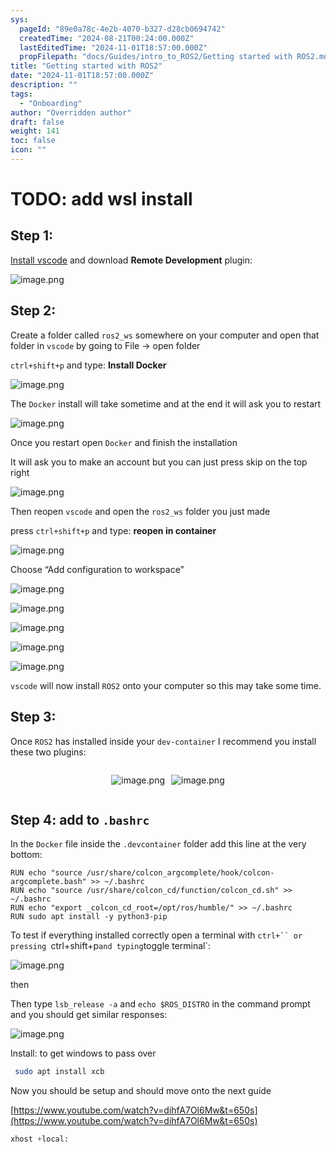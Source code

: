 ```yaml
---
sys:
  pageId: "89e0a78c-4e2b-4070-b327-d28cb0694742"
  createdTime: "2024-08-21T00:24:00.000Z"
  lastEditedTime: "2024-11-01T18:57:00.000Z"
  propFilepath: "docs/Guides/intro_to_ROS2/Getting started with ROS2.md"
title: "Getting started with ROS2"
date: "2024-11-01T18:57:00.000Z"
description: ""
tags:
  - "Onboarding"
author: "Overridden author"
draft: false
weight: 141
toc: false
icon: ""
---
```


# TODO: add wsl install

## Step 1:

[Install vscode](https://code.visualstudio.com/download) and download **Remote Development** plugin:

![image.png](https://prod-files-secure.s3.us-west-2.amazonaws.com/d518164a-d88e-44d1-a4ee-3adb3bd8bce0/efb52993-1881-4a40-b95e-6f020334f022/image.png?X-Amz-Algorithm=AWS4-HMAC-SHA256&X-Amz-Content-Sha256=UNSIGNED-PAYLOAD&X-Amz-Credential=ASIAZI2LB466SI5X7FXN%2F20250301%2Fus-west-2%2Fs3%2Faws4_request&X-Amz-Date=20250301T230158Z&X-Amz-Expires=3600&X-Amz-Security-Token=IQoJb3JpZ2luX2VjEHQaCXVzLXdlc3QtMiJHMEUCICZHx8gOaG7%2FdFtU4io5A5pp98H5b8pHhgwf0oVt%2B1q6AiEArQjph2z6l5nnJnXkGeUbdpQDwqyIMZ%2B0E7AsGXj5QZQqiAQIrf%2F%2F%2F%2F%2F%2F%2F%2F%2F%2FARAAGgw2Mzc0MjMxODM4MDUiDHUzqVb3XB%2BloVTRHyrcA17DnaeppC9s%2B5avNFgH1hnRo73I0QKBmG7NVd%2BXgE82treeDve0cUzT0w3StoN1Ma2VcmCF1D1CI511BFGj0UCN%2BUBk2oku%2F8w7FaATzCsG%2BVNQqq%2FmfiknjpGokm3T5COFjg72EHLvjsvmj6o6s1wgNFdVrGCqvHcnEX6sjQElg0IYp2slYscXVWInUVTH%2B4kZNrDaZQoukCbA8VfNgqMRoyBD8MlP%2FPf2f281c4K%2BS3iTIqXXxJOCOnAyhLr58deccA56awW1n3m02Oqx00coA5mn17Acj5tplYEHG9MGxyrsGbskpxHrADgeU4EiBDnFahgEL9iH%2F4Wom%2BxRS9yLePPZo0p9WUpEtN15THvDT1parKaPzcp7hxn5DaUFLG%2BYOXb9ctT4pwGx%2FwOjSNdFnAUpaoSo1eD%2B9t0OP%2BwkKfZdoZ4rpft7SCKctwUYt8QW%2F%2BjrCWboKilI89X96opPBLXtaiWWuChmzVHkWLZeaaxuJkWb8B9oPPG02vp%2BabcY5T0WMXLWlTJZn8kY0pydF1XyQxnQFiN3USkU63Shop%2B4HsZ6KsGwwjVSdterqbATjxbujcozxOEXAM5oon%2Bn0kaAgLf4M4m4plXHXRLUf5XoGA5uBqkl2lTOMM%2FHjb4GOqUBWnSxbaJ8F1xfNznAz2DnuFIzAe0jALCrRCuedy%2FkQB2Iuvt9BfNAMvOZlfGNT2odq%2B3AA2iDvijHH1QWb7XUGLcO9XNZoxowwTra%2BCPQwcgr%2B7w6cT%2BsvAeGRpJ1rCZWW7O1r9T9SAuh0n7%2FLlGDrTvbBsgaqV7vkirqdV7iXuCV5IuOV2loWkueap%2FuviEaw5xGGheNuy4tr1PuBjWiu7Xa43Bw&X-Amz-Signature=1cbbb5b7a2bc80d5637421cd2b5d453fbcc37cef454d568a56eebbc0ba5bf263&X-Amz-SignedHeaders=host&x-id=GetObject)

## Step 2:

Create a folder called `ros2_ws` somewhere on your computer and open that folder in `vscode` by going to File → open folder 

`ctrl+shift+p` and type: **Install Docker**

![image.png](https://prod-files-secure.s3.us-west-2.amazonaws.com/d518164a-d88e-44d1-a4ee-3adb3bd8bce0/2269dc0e-1cd5-47ff-bceb-c04ad9b2eab0/image.png?X-Amz-Algorithm=AWS4-HMAC-SHA256&X-Amz-Content-Sha256=UNSIGNED-PAYLOAD&X-Amz-Credential=ASIAZI2LB466SI5X7FXN%2F20250301%2Fus-west-2%2Fs3%2Faws4_request&X-Amz-Date=20250301T230158Z&X-Amz-Expires=3600&X-Amz-Security-Token=IQoJb3JpZ2luX2VjEHQaCXVzLXdlc3QtMiJHMEUCICZHx8gOaG7%2FdFtU4io5A5pp98H5b8pHhgwf0oVt%2B1q6AiEArQjph2z6l5nnJnXkGeUbdpQDwqyIMZ%2B0E7AsGXj5QZQqiAQIrf%2F%2F%2F%2F%2F%2F%2F%2F%2F%2FARAAGgw2Mzc0MjMxODM4MDUiDHUzqVb3XB%2BloVTRHyrcA17DnaeppC9s%2B5avNFgH1hnRo73I0QKBmG7NVd%2BXgE82treeDve0cUzT0w3StoN1Ma2VcmCF1D1CI511BFGj0UCN%2BUBk2oku%2F8w7FaATzCsG%2BVNQqq%2FmfiknjpGokm3T5COFjg72EHLvjsvmj6o6s1wgNFdVrGCqvHcnEX6sjQElg0IYp2slYscXVWInUVTH%2B4kZNrDaZQoukCbA8VfNgqMRoyBD8MlP%2FPf2f281c4K%2BS3iTIqXXxJOCOnAyhLr58deccA56awW1n3m02Oqx00coA5mn17Acj5tplYEHG9MGxyrsGbskpxHrADgeU4EiBDnFahgEL9iH%2F4Wom%2BxRS9yLePPZo0p9WUpEtN15THvDT1parKaPzcp7hxn5DaUFLG%2BYOXb9ctT4pwGx%2FwOjSNdFnAUpaoSo1eD%2B9t0OP%2BwkKfZdoZ4rpft7SCKctwUYt8QW%2F%2BjrCWboKilI89X96opPBLXtaiWWuChmzVHkWLZeaaxuJkWb8B9oPPG02vp%2BabcY5T0WMXLWlTJZn8kY0pydF1XyQxnQFiN3USkU63Shop%2B4HsZ6KsGwwjVSdterqbATjxbujcozxOEXAM5oon%2Bn0kaAgLf4M4m4plXHXRLUf5XoGA5uBqkl2lTOMM%2FHjb4GOqUBWnSxbaJ8F1xfNznAz2DnuFIzAe0jALCrRCuedy%2FkQB2Iuvt9BfNAMvOZlfGNT2odq%2B3AA2iDvijHH1QWb7XUGLcO9XNZoxowwTra%2BCPQwcgr%2B7w6cT%2BsvAeGRpJ1rCZWW7O1r9T9SAuh0n7%2FLlGDrTvbBsgaqV7vkirqdV7iXuCV5IuOV2loWkueap%2FuviEaw5xGGheNuy4tr1PuBjWiu7Xa43Bw&X-Amz-Signature=c1f104c9c1645dcd9ce159129c92d94ea8d2a0082529ca668823111ac7d844a9&X-Amz-SignedHeaders=host&x-id=GetObject)

The `Docker` install will take sometime and at the end it will ask you to restart

![image.png](https://prod-files-secure.s3.us-west-2.amazonaws.com/d518164a-d88e-44d1-a4ee-3adb3bd8bce0/ed233f78-be33-4b1f-b89c-9c346c0e961e/image.png?X-Amz-Algorithm=AWS4-HMAC-SHA256&X-Amz-Content-Sha256=UNSIGNED-PAYLOAD&X-Amz-Credential=ASIAZI2LB466SI5X7FXN%2F20250301%2Fus-west-2%2Fs3%2Faws4_request&X-Amz-Date=20250301T230158Z&X-Amz-Expires=3600&X-Amz-Security-Token=IQoJb3JpZ2luX2VjEHQaCXVzLXdlc3QtMiJHMEUCICZHx8gOaG7%2FdFtU4io5A5pp98H5b8pHhgwf0oVt%2B1q6AiEArQjph2z6l5nnJnXkGeUbdpQDwqyIMZ%2B0E7AsGXj5QZQqiAQIrf%2F%2F%2F%2F%2F%2F%2F%2F%2F%2FARAAGgw2Mzc0MjMxODM4MDUiDHUzqVb3XB%2BloVTRHyrcA17DnaeppC9s%2B5avNFgH1hnRo73I0QKBmG7NVd%2BXgE82treeDve0cUzT0w3StoN1Ma2VcmCF1D1CI511BFGj0UCN%2BUBk2oku%2F8w7FaATzCsG%2BVNQqq%2FmfiknjpGokm3T5COFjg72EHLvjsvmj6o6s1wgNFdVrGCqvHcnEX6sjQElg0IYp2slYscXVWInUVTH%2B4kZNrDaZQoukCbA8VfNgqMRoyBD8MlP%2FPf2f281c4K%2BS3iTIqXXxJOCOnAyhLr58deccA56awW1n3m02Oqx00coA5mn17Acj5tplYEHG9MGxyrsGbskpxHrADgeU4EiBDnFahgEL9iH%2F4Wom%2BxRS9yLePPZo0p9WUpEtN15THvDT1parKaPzcp7hxn5DaUFLG%2BYOXb9ctT4pwGx%2FwOjSNdFnAUpaoSo1eD%2B9t0OP%2BwkKfZdoZ4rpft7SCKctwUYt8QW%2F%2BjrCWboKilI89X96opPBLXtaiWWuChmzVHkWLZeaaxuJkWb8B9oPPG02vp%2BabcY5T0WMXLWlTJZn8kY0pydF1XyQxnQFiN3USkU63Shop%2B4HsZ6KsGwwjVSdterqbATjxbujcozxOEXAM5oon%2Bn0kaAgLf4M4m4plXHXRLUf5XoGA5uBqkl2lTOMM%2FHjb4GOqUBWnSxbaJ8F1xfNznAz2DnuFIzAe0jALCrRCuedy%2FkQB2Iuvt9BfNAMvOZlfGNT2odq%2B3AA2iDvijHH1QWb7XUGLcO9XNZoxowwTra%2BCPQwcgr%2B7w6cT%2BsvAeGRpJ1rCZWW7O1r9T9SAuh0n7%2FLlGDrTvbBsgaqV7vkirqdV7iXuCV5IuOV2loWkueap%2FuviEaw5xGGheNuy4tr1PuBjWiu7Xa43Bw&X-Amz-Signature=acbbddb6e398bc1c6e6e3c5bf73c512174d036507df545898aebb512ed569560&X-Amz-SignedHeaders=host&x-id=GetObject)

Once you restart open `Docker` and finish the installation

It will ask you to make an account but you can just press skip on the top right

![image.png](https://prod-files-secure.s3.us-west-2.amazonaws.com/d518164a-d88e-44d1-a4ee-3adb3bd8bce0/21010ad9-1659-4fd9-9f59-9932a09b2a3d/image.png?X-Amz-Algorithm=AWS4-HMAC-SHA256&X-Amz-Content-Sha256=UNSIGNED-PAYLOAD&X-Amz-Credential=ASIAZI2LB466SI5X7FXN%2F20250301%2Fus-west-2%2Fs3%2Faws4_request&X-Amz-Date=20250301T230158Z&X-Amz-Expires=3600&X-Amz-Security-Token=IQoJb3JpZ2luX2VjEHQaCXVzLXdlc3QtMiJHMEUCICZHx8gOaG7%2FdFtU4io5A5pp98H5b8pHhgwf0oVt%2B1q6AiEArQjph2z6l5nnJnXkGeUbdpQDwqyIMZ%2B0E7AsGXj5QZQqiAQIrf%2F%2F%2F%2F%2F%2F%2F%2F%2F%2FARAAGgw2Mzc0MjMxODM4MDUiDHUzqVb3XB%2BloVTRHyrcA17DnaeppC9s%2B5avNFgH1hnRo73I0QKBmG7NVd%2BXgE82treeDve0cUzT0w3StoN1Ma2VcmCF1D1CI511BFGj0UCN%2BUBk2oku%2F8w7FaATzCsG%2BVNQqq%2FmfiknjpGokm3T5COFjg72EHLvjsvmj6o6s1wgNFdVrGCqvHcnEX6sjQElg0IYp2slYscXVWInUVTH%2B4kZNrDaZQoukCbA8VfNgqMRoyBD8MlP%2FPf2f281c4K%2BS3iTIqXXxJOCOnAyhLr58deccA56awW1n3m02Oqx00coA5mn17Acj5tplYEHG9MGxyrsGbskpxHrADgeU4EiBDnFahgEL9iH%2F4Wom%2BxRS9yLePPZo0p9WUpEtN15THvDT1parKaPzcp7hxn5DaUFLG%2BYOXb9ctT4pwGx%2FwOjSNdFnAUpaoSo1eD%2B9t0OP%2BwkKfZdoZ4rpft7SCKctwUYt8QW%2F%2BjrCWboKilI89X96opPBLXtaiWWuChmzVHkWLZeaaxuJkWb8B9oPPG02vp%2BabcY5T0WMXLWlTJZn8kY0pydF1XyQxnQFiN3USkU63Shop%2B4HsZ6KsGwwjVSdterqbATjxbujcozxOEXAM5oon%2Bn0kaAgLf4M4m4plXHXRLUf5XoGA5uBqkl2lTOMM%2FHjb4GOqUBWnSxbaJ8F1xfNznAz2DnuFIzAe0jALCrRCuedy%2FkQB2Iuvt9BfNAMvOZlfGNT2odq%2B3AA2iDvijHH1QWb7XUGLcO9XNZoxowwTra%2BCPQwcgr%2B7w6cT%2BsvAeGRpJ1rCZWW7O1r9T9SAuh0n7%2FLlGDrTvbBsgaqV7vkirqdV7iXuCV5IuOV2loWkueap%2FuviEaw5xGGheNuy4tr1PuBjWiu7Xa43Bw&X-Amz-Signature=5ce6e939c95fb898aedb0f463e4e40cd62f689d62e36f0c65548bf0298e124dd&X-Amz-SignedHeaders=host&x-id=GetObject)

Then reopen `vscode` and open the `ros2_ws` folder you just made

press `ctrl+shift+p` and type: **reopen in container**

![image.png](https://prod-files-secure.s3.us-west-2.amazonaws.com/d518164a-d88e-44d1-a4ee-3adb3bd8bce0/4e93b8c2-41ad-488c-8095-c74205196118/image.png?X-Amz-Algorithm=AWS4-HMAC-SHA256&X-Amz-Content-Sha256=UNSIGNED-PAYLOAD&X-Amz-Credential=ASIAZI2LB466SI5X7FXN%2F20250301%2Fus-west-2%2Fs3%2Faws4_request&X-Amz-Date=20250301T230158Z&X-Amz-Expires=3600&X-Amz-Security-Token=IQoJb3JpZ2luX2VjEHQaCXVzLXdlc3QtMiJHMEUCICZHx8gOaG7%2FdFtU4io5A5pp98H5b8pHhgwf0oVt%2B1q6AiEArQjph2z6l5nnJnXkGeUbdpQDwqyIMZ%2B0E7AsGXj5QZQqiAQIrf%2F%2F%2F%2F%2F%2F%2F%2F%2F%2FARAAGgw2Mzc0MjMxODM4MDUiDHUzqVb3XB%2BloVTRHyrcA17DnaeppC9s%2B5avNFgH1hnRo73I0QKBmG7NVd%2BXgE82treeDve0cUzT0w3StoN1Ma2VcmCF1D1CI511BFGj0UCN%2BUBk2oku%2F8w7FaATzCsG%2BVNQqq%2FmfiknjpGokm3T5COFjg72EHLvjsvmj6o6s1wgNFdVrGCqvHcnEX6sjQElg0IYp2slYscXVWInUVTH%2B4kZNrDaZQoukCbA8VfNgqMRoyBD8MlP%2FPf2f281c4K%2BS3iTIqXXxJOCOnAyhLr58deccA56awW1n3m02Oqx00coA5mn17Acj5tplYEHG9MGxyrsGbskpxHrADgeU4EiBDnFahgEL9iH%2F4Wom%2BxRS9yLePPZo0p9WUpEtN15THvDT1parKaPzcp7hxn5DaUFLG%2BYOXb9ctT4pwGx%2FwOjSNdFnAUpaoSo1eD%2B9t0OP%2BwkKfZdoZ4rpft7SCKctwUYt8QW%2F%2BjrCWboKilI89X96opPBLXtaiWWuChmzVHkWLZeaaxuJkWb8B9oPPG02vp%2BabcY5T0WMXLWlTJZn8kY0pydF1XyQxnQFiN3USkU63Shop%2B4HsZ6KsGwwjVSdterqbATjxbujcozxOEXAM5oon%2Bn0kaAgLf4M4m4plXHXRLUf5XoGA5uBqkl2lTOMM%2FHjb4GOqUBWnSxbaJ8F1xfNznAz2DnuFIzAe0jALCrRCuedy%2FkQB2Iuvt9BfNAMvOZlfGNT2odq%2B3AA2iDvijHH1QWb7XUGLcO9XNZoxowwTra%2BCPQwcgr%2B7w6cT%2BsvAeGRpJ1rCZWW7O1r9T9SAuh0n7%2FLlGDrTvbBsgaqV7vkirqdV7iXuCV5IuOV2loWkueap%2FuviEaw5xGGheNuy4tr1PuBjWiu7Xa43Bw&X-Amz-Signature=69026e38929fb45a2d088c25d86698bf070bb79dc7f00a242f072e86a56102de&X-Amz-SignedHeaders=host&x-id=GetObject)

Choose “Add configuration to workspace”

![image.png](https://prod-files-secure.s3.us-west-2.amazonaws.com/d518164a-d88e-44d1-a4ee-3adb3bd8bce0/9560b282-5060-4989-ba37-97e7b2c22476/image.png?X-Amz-Algorithm=AWS4-HMAC-SHA256&X-Amz-Content-Sha256=UNSIGNED-PAYLOAD&X-Amz-Credential=ASIAZI2LB466SI5X7FXN%2F20250301%2Fus-west-2%2Fs3%2Faws4_request&X-Amz-Date=20250301T230158Z&X-Amz-Expires=3600&X-Amz-Security-Token=IQoJb3JpZ2luX2VjEHQaCXVzLXdlc3QtMiJHMEUCICZHx8gOaG7%2FdFtU4io5A5pp98H5b8pHhgwf0oVt%2B1q6AiEArQjph2z6l5nnJnXkGeUbdpQDwqyIMZ%2B0E7AsGXj5QZQqiAQIrf%2F%2F%2F%2F%2F%2F%2F%2F%2F%2FARAAGgw2Mzc0MjMxODM4MDUiDHUzqVb3XB%2BloVTRHyrcA17DnaeppC9s%2B5avNFgH1hnRo73I0QKBmG7NVd%2BXgE82treeDve0cUzT0w3StoN1Ma2VcmCF1D1CI511BFGj0UCN%2BUBk2oku%2F8w7FaATzCsG%2BVNQqq%2FmfiknjpGokm3T5COFjg72EHLvjsvmj6o6s1wgNFdVrGCqvHcnEX6sjQElg0IYp2slYscXVWInUVTH%2B4kZNrDaZQoukCbA8VfNgqMRoyBD8MlP%2FPf2f281c4K%2BS3iTIqXXxJOCOnAyhLr58deccA56awW1n3m02Oqx00coA5mn17Acj5tplYEHG9MGxyrsGbskpxHrADgeU4EiBDnFahgEL9iH%2F4Wom%2BxRS9yLePPZo0p9WUpEtN15THvDT1parKaPzcp7hxn5DaUFLG%2BYOXb9ctT4pwGx%2FwOjSNdFnAUpaoSo1eD%2B9t0OP%2BwkKfZdoZ4rpft7SCKctwUYt8QW%2F%2BjrCWboKilI89X96opPBLXtaiWWuChmzVHkWLZeaaxuJkWb8B9oPPG02vp%2BabcY5T0WMXLWlTJZn8kY0pydF1XyQxnQFiN3USkU63Shop%2B4HsZ6KsGwwjVSdterqbATjxbujcozxOEXAM5oon%2Bn0kaAgLf4M4m4plXHXRLUf5XoGA5uBqkl2lTOMM%2FHjb4GOqUBWnSxbaJ8F1xfNznAz2DnuFIzAe0jALCrRCuedy%2FkQB2Iuvt9BfNAMvOZlfGNT2odq%2B3AA2iDvijHH1QWb7XUGLcO9XNZoxowwTra%2BCPQwcgr%2B7w6cT%2BsvAeGRpJ1rCZWW7O1r9T9SAuh0n7%2FLlGDrTvbBsgaqV7vkirqdV7iXuCV5IuOV2loWkueap%2FuviEaw5xGGheNuy4tr1PuBjWiu7Xa43Bw&X-Amz-Signature=af8fdd27b8421abb62d8d660f4d338e099073c1b781e16f71da5d00e34035738&X-Amz-SignedHeaders=host&x-id=GetObject)

![image.png](https://prod-files-secure.s3.us-west-2.amazonaws.com/d518164a-d88e-44d1-a4ee-3adb3bd8bce0/2ee63f81-886b-48e8-a553-dc6e5eac99e4/image.png?X-Amz-Algorithm=AWS4-HMAC-SHA256&X-Amz-Content-Sha256=UNSIGNED-PAYLOAD&X-Amz-Credential=ASIAZI2LB466SI5X7FXN%2F20250301%2Fus-west-2%2Fs3%2Faws4_request&X-Amz-Date=20250301T230158Z&X-Amz-Expires=3600&X-Amz-Security-Token=IQoJb3JpZ2luX2VjEHQaCXVzLXdlc3QtMiJHMEUCICZHx8gOaG7%2FdFtU4io5A5pp98H5b8pHhgwf0oVt%2B1q6AiEArQjph2z6l5nnJnXkGeUbdpQDwqyIMZ%2B0E7AsGXj5QZQqiAQIrf%2F%2F%2F%2F%2F%2F%2F%2F%2F%2FARAAGgw2Mzc0MjMxODM4MDUiDHUzqVb3XB%2BloVTRHyrcA17DnaeppC9s%2B5avNFgH1hnRo73I0QKBmG7NVd%2BXgE82treeDve0cUzT0w3StoN1Ma2VcmCF1D1CI511BFGj0UCN%2BUBk2oku%2F8w7FaATzCsG%2BVNQqq%2FmfiknjpGokm3T5COFjg72EHLvjsvmj6o6s1wgNFdVrGCqvHcnEX6sjQElg0IYp2slYscXVWInUVTH%2B4kZNrDaZQoukCbA8VfNgqMRoyBD8MlP%2FPf2f281c4K%2BS3iTIqXXxJOCOnAyhLr58deccA56awW1n3m02Oqx00coA5mn17Acj5tplYEHG9MGxyrsGbskpxHrADgeU4EiBDnFahgEL9iH%2F4Wom%2BxRS9yLePPZo0p9WUpEtN15THvDT1parKaPzcp7hxn5DaUFLG%2BYOXb9ctT4pwGx%2FwOjSNdFnAUpaoSo1eD%2B9t0OP%2BwkKfZdoZ4rpft7SCKctwUYt8QW%2F%2BjrCWboKilI89X96opPBLXtaiWWuChmzVHkWLZeaaxuJkWb8B9oPPG02vp%2BabcY5T0WMXLWlTJZn8kY0pydF1XyQxnQFiN3USkU63Shop%2B4HsZ6KsGwwjVSdterqbATjxbujcozxOEXAM5oon%2Bn0kaAgLf4M4m4plXHXRLUf5XoGA5uBqkl2lTOMM%2FHjb4GOqUBWnSxbaJ8F1xfNznAz2DnuFIzAe0jALCrRCuedy%2FkQB2Iuvt9BfNAMvOZlfGNT2odq%2B3AA2iDvijHH1QWb7XUGLcO9XNZoxowwTra%2BCPQwcgr%2B7w6cT%2BsvAeGRpJ1rCZWW7O1r9T9SAuh0n7%2FLlGDrTvbBsgaqV7vkirqdV7iXuCV5IuOV2loWkueap%2FuviEaw5xGGheNuy4tr1PuBjWiu7Xa43Bw&X-Amz-Signature=b2a9b8ea22462b51de2b6697831b865997190e00b6e66969c6a635c67b817a92&X-Amz-SignedHeaders=host&x-id=GetObject)

![image.png](https://prod-files-secure.s3.us-west-2.amazonaws.com/d518164a-d88e-44d1-a4ee-3adb3bd8bce0/ae1580b2-b048-407e-aed9-b584224a7a04/image.png?X-Amz-Algorithm=AWS4-HMAC-SHA256&X-Amz-Content-Sha256=UNSIGNED-PAYLOAD&X-Amz-Credential=ASIAZI2LB466SI5X7FXN%2F20250301%2Fus-west-2%2Fs3%2Faws4_request&X-Amz-Date=20250301T230158Z&X-Amz-Expires=3600&X-Amz-Security-Token=IQoJb3JpZ2luX2VjEHQaCXVzLXdlc3QtMiJHMEUCICZHx8gOaG7%2FdFtU4io5A5pp98H5b8pHhgwf0oVt%2B1q6AiEArQjph2z6l5nnJnXkGeUbdpQDwqyIMZ%2B0E7AsGXj5QZQqiAQIrf%2F%2F%2F%2F%2F%2F%2F%2F%2F%2FARAAGgw2Mzc0MjMxODM4MDUiDHUzqVb3XB%2BloVTRHyrcA17DnaeppC9s%2B5avNFgH1hnRo73I0QKBmG7NVd%2BXgE82treeDve0cUzT0w3StoN1Ma2VcmCF1D1CI511BFGj0UCN%2BUBk2oku%2F8w7FaATzCsG%2BVNQqq%2FmfiknjpGokm3T5COFjg72EHLvjsvmj6o6s1wgNFdVrGCqvHcnEX6sjQElg0IYp2slYscXVWInUVTH%2B4kZNrDaZQoukCbA8VfNgqMRoyBD8MlP%2FPf2f281c4K%2BS3iTIqXXxJOCOnAyhLr58deccA56awW1n3m02Oqx00coA5mn17Acj5tplYEHG9MGxyrsGbskpxHrADgeU4EiBDnFahgEL9iH%2F4Wom%2BxRS9yLePPZo0p9WUpEtN15THvDT1parKaPzcp7hxn5DaUFLG%2BYOXb9ctT4pwGx%2FwOjSNdFnAUpaoSo1eD%2B9t0OP%2BwkKfZdoZ4rpft7SCKctwUYt8QW%2F%2BjrCWboKilI89X96opPBLXtaiWWuChmzVHkWLZeaaxuJkWb8B9oPPG02vp%2BabcY5T0WMXLWlTJZn8kY0pydF1XyQxnQFiN3USkU63Shop%2B4HsZ6KsGwwjVSdterqbATjxbujcozxOEXAM5oon%2Bn0kaAgLf4M4m4plXHXRLUf5XoGA5uBqkl2lTOMM%2FHjb4GOqUBWnSxbaJ8F1xfNznAz2DnuFIzAe0jALCrRCuedy%2FkQB2Iuvt9BfNAMvOZlfGNT2odq%2B3AA2iDvijHH1QWb7XUGLcO9XNZoxowwTra%2BCPQwcgr%2B7w6cT%2BsvAeGRpJ1rCZWW7O1r9T9SAuh0n7%2FLlGDrTvbBsgaqV7vkirqdV7iXuCV5IuOV2loWkueap%2FuviEaw5xGGheNuy4tr1PuBjWiu7Xa43Bw&X-Amz-Signature=b23212f4e1d96578f76f5402db2eb5a393948632f2efa84ae5f1c02beeaa398b&X-Amz-SignedHeaders=host&x-id=GetObject)

![image.png](https://prod-files-secure.s3.us-west-2.amazonaws.com/d518164a-d88e-44d1-a4ee-3adb3bd8bce0/53255b28-f75e-430f-b9e3-c0ac8577e42b/image.png?X-Amz-Algorithm=AWS4-HMAC-SHA256&X-Amz-Content-Sha256=UNSIGNED-PAYLOAD&X-Amz-Credential=ASIAZI2LB466SI5X7FXN%2F20250301%2Fus-west-2%2Fs3%2Faws4_request&X-Amz-Date=20250301T230158Z&X-Amz-Expires=3600&X-Amz-Security-Token=IQoJb3JpZ2luX2VjEHQaCXVzLXdlc3QtMiJHMEUCICZHx8gOaG7%2FdFtU4io5A5pp98H5b8pHhgwf0oVt%2B1q6AiEArQjph2z6l5nnJnXkGeUbdpQDwqyIMZ%2B0E7AsGXj5QZQqiAQIrf%2F%2F%2F%2F%2F%2F%2F%2F%2F%2FARAAGgw2Mzc0MjMxODM4MDUiDHUzqVb3XB%2BloVTRHyrcA17DnaeppC9s%2B5avNFgH1hnRo73I0QKBmG7NVd%2BXgE82treeDve0cUzT0w3StoN1Ma2VcmCF1D1CI511BFGj0UCN%2BUBk2oku%2F8w7FaATzCsG%2BVNQqq%2FmfiknjpGokm3T5COFjg72EHLvjsvmj6o6s1wgNFdVrGCqvHcnEX6sjQElg0IYp2slYscXVWInUVTH%2B4kZNrDaZQoukCbA8VfNgqMRoyBD8MlP%2FPf2f281c4K%2BS3iTIqXXxJOCOnAyhLr58deccA56awW1n3m02Oqx00coA5mn17Acj5tplYEHG9MGxyrsGbskpxHrADgeU4EiBDnFahgEL9iH%2F4Wom%2BxRS9yLePPZo0p9WUpEtN15THvDT1parKaPzcp7hxn5DaUFLG%2BYOXb9ctT4pwGx%2FwOjSNdFnAUpaoSo1eD%2B9t0OP%2BwkKfZdoZ4rpft7SCKctwUYt8QW%2F%2BjrCWboKilI89X96opPBLXtaiWWuChmzVHkWLZeaaxuJkWb8B9oPPG02vp%2BabcY5T0WMXLWlTJZn8kY0pydF1XyQxnQFiN3USkU63Shop%2B4HsZ6KsGwwjVSdterqbATjxbujcozxOEXAM5oon%2Bn0kaAgLf4M4m4plXHXRLUf5XoGA5uBqkl2lTOMM%2FHjb4GOqUBWnSxbaJ8F1xfNznAz2DnuFIzAe0jALCrRCuedy%2FkQB2Iuvt9BfNAMvOZlfGNT2odq%2B3AA2iDvijHH1QWb7XUGLcO9XNZoxowwTra%2BCPQwcgr%2B7w6cT%2BsvAeGRpJ1rCZWW7O1r9T9SAuh0n7%2FLlGDrTvbBsgaqV7vkirqdV7iXuCV5IuOV2loWkueap%2FuviEaw5xGGheNuy4tr1PuBjWiu7Xa43Bw&X-Amz-Signature=8125c2d840eef0de02e3e8fcd7e3cb1fbb72635d26d2f2a971a03ca0626b89b8&X-Amz-SignedHeaders=host&x-id=GetObject)

![image.png](https://prod-files-secure.s3.us-west-2.amazonaws.com/d518164a-d88e-44d1-a4ee-3adb3bd8bce0/7c562767-5af9-4ffb-97d1-327bcdf4ee00/image.png?X-Amz-Algorithm=AWS4-HMAC-SHA256&X-Amz-Content-Sha256=UNSIGNED-PAYLOAD&X-Amz-Credential=ASIAZI2LB466SI5X7FXN%2F20250301%2Fus-west-2%2Fs3%2Faws4_request&X-Amz-Date=20250301T230158Z&X-Amz-Expires=3600&X-Amz-Security-Token=IQoJb3JpZ2luX2VjEHQaCXVzLXdlc3QtMiJHMEUCICZHx8gOaG7%2FdFtU4io5A5pp98H5b8pHhgwf0oVt%2B1q6AiEArQjph2z6l5nnJnXkGeUbdpQDwqyIMZ%2B0E7AsGXj5QZQqiAQIrf%2F%2F%2F%2F%2F%2F%2F%2F%2F%2FARAAGgw2Mzc0MjMxODM4MDUiDHUzqVb3XB%2BloVTRHyrcA17DnaeppC9s%2B5avNFgH1hnRo73I0QKBmG7NVd%2BXgE82treeDve0cUzT0w3StoN1Ma2VcmCF1D1CI511BFGj0UCN%2BUBk2oku%2F8w7FaATzCsG%2BVNQqq%2FmfiknjpGokm3T5COFjg72EHLvjsvmj6o6s1wgNFdVrGCqvHcnEX6sjQElg0IYp2slYscXVWInUVTH%2B4kZNrDaZQoukCbA8VfNgqMRoyBD8MlP%2FPf2f281c4K%2BS3iTIqXXxJOCOnAyhLr58deccA56awW1n3m02Oqx00coA5mn17Acj5tplYEHG9MGxyrsGbskpxHrADgeU4EiBDnFahgEL9iH%2F4Wom%2BxRS9yLePPZo0p9WUpEtN15THvDT1parKaPzcp7hxn5DaUFLG%2BYOXb9ctT4pwGx%2FwOjSNdFnAUpaoSo1eD%2B9t0OP%2BwkKfZdoZ4rpft7SCKctwUYt8QW%2F%2BjrCWboKilI89X96opPBLXtaiWWuChmzVHkWLZeaaxuJkWb8B9oPPG02vp%2BabcY5T0WMXLWlTJZn8kY0pydF1XyQxnQFiN3USkU63Shop%2B4HsZ6KsGwwjVSdterqbATjxbujcozxOEXAM5oon%2Bn0kaAgLf4M4m4plXHXRLUf5XoGA5uBqkl2lTOMM%2FHjb4GOqUBWnSxbaJ8F1xfNznAz2DnuFIzAe0jALCrRCuedy%2FkQB2Iuvt9BfNAMvOZlfGNT2odq%2B3AA2iDvijHH1QWb7XUGLcO9XNZoxowwTra%2BCPQwcgr%2B7w6cT%2BsvAeGRpJ1rCZWW7O1r9T9SAuh0n7%2FLlGDrTvbBsgaqV7vkirqdV7iXuCV5IuOV2loWkueap%2FuviEaw5xGGheNuy4tr1PuBjWiu7Xa43Bw&X-Amz-Signature=8082e8af442136cce2e6cdb3ff8f112c136adc2add3b7b6d7acc25c9ff199704&X-Amz-SignedHeaders=host&x-id=GetObject)

`vscode` will now install `ROS2` onto your computer so this may take some time.

## Step 3:

Once `ROS2` has installed inside your `dev-container` I recommend you install these two plugins:

<div style="display: flex;flex-direction: row; column-gap:10px; max-width: 630px;justify-content: center;">
<div>

![image.png](https://prod-files-secure.s3.us-west-2.amazonaws.com/d518164a-d88e-44d1-a4ee-3adb3bd8bce0/3fc3d550-5a54-4ba1-ba6b-faa01cdb7369/image.png?X-Amz-Algorithm=AWS4-HMAC-SHA256&X-Amz-Content-Sha256=UNSIGNED-PAYLOAD&X-Amz-Credential=ASIAZI2LB466YFQQZLMG%2F20250301%2Fus-west-2%2Fs3%2Faws4_request&X-Amz-Date=20250301T230159Z&X-Amz-Expires=3600&X-Amz-Security-Token=IQoJb3JpZ2luX2VjEHQaCXVzLXdlc3QtMiJHMEUCIGba%2FQbnmgR7576ccOq1owfB%2FnnTzgdNmnBfzrH2PVbMAiEA%2FJCT270yHjH2teEriJKlruvgqTeFQznrcR2psJr2RREqiAQIrf%2F%2F%2F%2F%2F%2F%2F%2F%2F%2FARAAGgw2Mzc0MjMxODM4MDUiDKH9UPkB8PfZgsIDCCrcAxrfJ9p4v2ah5EzLP8pCYJqh1XCWbmpReaKko7S2ZrrWiiAiFKBH4Oi3vFFdjuwNb5bKAnxFmD3%2FqDEh8wz0xaMa1bykQQZFTmmBk%2B4OZNMmb1nwGrTyFGGlP9Xig%2Fxj4UhDXwZK7Ims%2BEg8U4mM6%2BftbtXk%2FRtK4sRdSm3SKGzxMTZaU6Et%2B6nRDxRAQLuWc5gmmLzPN1m3f0B2al2YHqAJgzFR4VAtRzov%2BZiTNZhmCvkjrVHini0eDdYmGH1NHbf9aIN5g87rONYfkDqBQrnXqr5CiGJRn45%2FjjPDpFD4FRgfUk0e2bvMJFQHwHU4FWmvzS3g9N9NX%2FI45lGl3ma5jpyNXo5bvOPzFoUVjhAMYrt9NVItaD6LsepqayN8cHNSqOQSMNqLPfHwzTDuJbh%2FtBgYw5SVIb4PqHBaGbCDQki8NJQYuOkzwd%2BzFuXVPbuqH%2FEV5%2BhHQ7jJ1jYU00C9Q8Idja%2BIl6HYbxBYH0yaUqLo7z%2B0bEVdWuSlbPROAtcVtk2U3KzBQn9e0Tk3Xsu8VH4UhpFWXptuFUjTKgPT1pExh0S1AX5cK9WnAcsswnt%2Fkf3VrWXYbbhPbygVUrie6Y09%2Br%2B8GoorWyLxWwrBvZ7dnq1bRQl14tJdMJ%2FHjb4GOqUBkikhGApseV7plkPlYekYWUGBUr9Dd3%2FZaEjrJ67LA3CTcHOujO5ff%2Bx7RegYpe95%2BS6wBILDKp9Bu%2FNGqRfRmbH41nPIN%2B%2FVdZIc58Vxdlcwsnh1t6TZn2MNlnYdHmAMWwasjqwgaaXxT%2FYO9b3u5coMlT8teOX9pUtnQy5JBUqovc6jJ6YTt4M6R8OmnOnyqrkC1ClDpQEBwb62RFoAT%2BSsx4Wr&X-Amz-Signature=f572da9b9fe1670a435e48341010d94ccef1b4c7d1943dfc4c97eb0a4de28ce1&X-Amz-SignedHeaders=host&x-id=GetObject)

</div>
<div>

![image.png](https://prod-files-secure.s3.us-west-2.amazonaws.com/d518164a-d88e-44d1-a4ee-3adb3bd8bce0/d994cc66-13c2-4093-a5a3-f84cf4601a82/image.png?X-Amz-Algorithm=AWS4-HMAC-SHA256&X-Amz-Content-Sha256=UNSIGNED-PAYLOAD&X-Amz-Credential=ASIAZI2LB4665IC3NUCF%2F20250301%2Fus-west-2%2Fs3%2Faws4_request&X-Amz-Date=20250301T230200Z&X-Amz-Expires=3600&X-Amz-Security-Token=IQoJb3JpZ2luX2VjEHQaCXVzLXdlc3QtMiJGMEQCIBidvw1Fxi5MTr14ZPNPjz0X5PJIlp42Vxlc2xR4MmDjAiAQsTK8aSwqlNHEMmskTNmFLtC3F3G57lckQgXZhU8FpyqIBAit%2F%2F%2F%2F%2F%2F%2F%2F%2F%2F8BEAAaDDYzNzQyMzE4MzgwNSIMBDRH8qaZ3ocNbeVvKtwDZBLnc0AIES1FBrniWDnEwypTiEMJxrIbiByVlUFMVTsXgkDOydmDsW3HNhNu0b3Tq00ABDk9TVgtokuSqgTJkcCKKrWYAFYcaLtn1B9W1vDuP05xH3b0GkEDOiFv%2FfmK%2Bk%2BiYaZi0wwonhEOiKINXIcCURMT5iAl5BEWGFWSDJFnzQUkELIXe%2FBTCEzzQ7BJIluLDWom6YJkxvb7zZPDvax5gm5tswiZDescJqsocsuGnAgrHfT52uwHbq%2BaAW%2F8GE8FVCUqRBVbZxRHUKhk3Jz6QDneNkGy0i%2FIX3eqJQD9CwnuLh%2BP9UW2AJju57d9elK4M4G0aR3Slpnx82OqNiWl6WzrFF4JM4k0VdoYwXdA5vH3rM3KfZd4N%2BnRcXAe2DlYviFuOj3Zzyn%2FHt0YLJqsdg1ytP2mrS5N5UHnJ18Pp%2BkkXO4VSmPuyGWufm65OUagIc%2FGHZtCx%2FQzK8I%2Ba8HG%2Bu49p0VRc0AyJviTQePaAqQGa2NDGc00u9%2FIvoKgBxNx9NMDdi02d%2BCdHqYPJN1aLbpvDctQGjZN0uXZjXhTgHSixhrurcSX1XV5Lpo9UQ7A50uFc9Enu4CzFpXkbb8e8Paxc3vKkckpgYs%2F5VCseAiJD1%2F74UTpN0AwpseNvgY6pgE5SXnoa3jvkPuOLMUr37RP9IS%2BjGoImZZ5eUA7YTaY9QkXp%2BWAP2UGN%2BNed7HbXZCEEoTf2Xp21d5RZkh0r2W62%2FZPKboHiXU5dpjErHWdlICpuCYXoWxwQwSlmbCUFbQcYaC8sBuP3jqImJQAwlaUMKpxw4vQgcZr9G6A1lJanBzUL15nBGvilynSh%2BQlrnFQ0DSljho19uKT23HwXjw6lmt14W1%2B&X-Amz-Signature=a927646ec00914a4c5ce1e45626928b187377f065338821472e8fe3f573ee413&X-Amz-SignedHeaders=host&x-id=GetObject)

</div>
</div>

## Step 4: add to `.bashrc`

In the `Docker` file inside the `.devcontainer` folder add this line at the very bottom: 

```docker
RUN echo "source /usr/share/colcon_argcomplete/hook/colcon-argcomplete.bash" >> ~/.bashrc
RUN echo "source /usr/share/colcon_cd/function/colcon_cd.sh" >> ~/.bashrc
RUN echo "export _colcon_cd_root=/opt/ros/humble/" >> ~/.bashrc
RUN sudo apt install -y python3-pip 
```

To test if everything installed correctly open a terminal with `ctrl+`` or pressing `ctrl+shift+p` and typing `toggle terminal`:

![image.png](https://prod-files-secure.s3.us-west-2.amazonaws.com/d518164a-d88e-44d1-a4ee-3adb3bd8bce0/6a4943d8-b04e-4c02-9a58-775f3384d1a5/image.png?X-Amz-Algorithm=AWS4-HMAC-SHA256&X-Amz-Content-Sha256=UNSIGNED-PAYLOAD&X-Amz-Credential=ASIAZI2LB466SI5X7FXN%2F20250301%2Fus-west-2%2Fs3%2Faws4_request&X-Amz-Date=20250301T230158Z&X-Amz-Expires=3600&X-Amz-Security-Token=IQoJb3JpZ2luX2VjEHQaCXVzLXdlc3QtMiJHMEUCICZHx8gOaG7%2FdFtU4io5A5pp98H5b8pHhgwf0oVt%2B1q6AiEArQjph2z6l5nnJnXkGeUbdpQDwqyIMZ%2B0E7AsGXj5QZQqiAQIrf%2F%2F%2F%2F%2F%2F%2F%2F%2F%2FARAAGgw2Mzc0MjMxODM4MDUiDHUzqVb3XB%2BloVTRHyrcA17DnaeppC9s%2B5avNFgH1hnRo73I0QKBmG7NVd%2BXgE82treeDve0cUzT0w3StoN1Ma2VcmCF1D1CI511BFGj0UCN%2BUBk2oku%2F8w7FaATzCsG%2BVNQqq%2FmfiknjpGokm3T5COFjg72EHLvjsvmj6o6s1wgNFdVrGCqvHcnEX6sjQElg0IYp2slYscXVWInUVTH%2B4kZNrDaZQoukCbA8VfNgqMRoyBD8MlP%2FPf2f281c4K%2BS3iTIqXXxJOCOnAyhLr58deccA56awW1n3m02Oqx00coA5mn17Acj5tplYEHG9MGxyrsGbskpxHrADgeU4EiBDnFahgEL9iH%2F4Wom%2BxRS9yLePPZo0p9WUpEtN15THvDT1parKaPzcp7hxn5DaUFLG%2BYOXb9ctT4pwGx%2FwOjSNdFnAUpaoSo1eD%2B9t0OP%2BwkKfZdoZ4rpft7SCKctwUYt8QW%2F%2BjrCWboKilI89X96opPBLXtaiWWuChmzVHkWLZeaaxuJkWb8B9oPPG02vp%2BabcY5T0WMXLWlTJZn8kY0pydF1XyQxnQFiN3USkU63Shop%2B4HsZ6KsGwwjVSdterqbATjxbujcozxOEXAM5oon%2Bn0kaAgLf4M4m4plXHXRLUf5XoGA5uBqkl2lTOMM%2FHjb4GOqUBWnSxbaJ8F1xfNznAz2DnuFIzAe0jALCrRCuedy%2FkQB2Iuvt9BfNAMvOZlfGNT2odq%2B3AA2iDvijHH1QWb7XUGLcO9XNZoxowwTra%2BCPQwcgr%2B7w6cT%2BsvAeGRpJ1rCZWW7O1r9T9SAuh0n7%2FLlGDrTvbBsgaqV7vkirqdV7iXuCV5IuOV2loWkueap%2FuviEaw5xGGheNuy4tr1PuBjWiu7Xa43Bw&X-Amz-Signature=f839c2602c13eff25a37dab0352ebdf9f9c06ccccec2e630004faf3a7a8cfa18&X-Amz-SignedHeaders=host&x-id=GetObject)

then 

Then type `lsb_release -a` and `echo $ROS_DISTRO` in the command prompt and you should get similar responses:

![image.png](https://prod-files-secure.s3.us-west-2.amazonaws.com/d518164a-d88e-44d1-a4ee-3adb3bd8bce0/3e635dec-a805-4e85-8b9e-d000e5b71a4e/image.png?X-Amz-Algorithm=AWS4-HMAC-SHA256&X-Amz-Content-Sha256=UNSIGNED-PAYLOAD&X-Amz-Credential=ASIAZI2LB466SI5X7FXN%2F20250301%2Fus-west-2%2Fs3%2Faws4_request&X-Amz-Date=20250301T230158Z&X-Amz-Expires=3600&X-Amz-Security-Token=IQoJb3JpZ2luX2VjEHQaCXVzLXdlc3QtMiJHMEUCICZHx8gOaG7%2FdFtU4io5A5pp98H5b8pHhgwf0oVt%2B1q6AiEArQjph2z6l5nnJnXkGeUbdpQDwqyIMZ%2B0E7AsGXj5QZQqiAQIrf%2F%2F%2F%2F%2F%2F%2F%2F%2F%2FARAAGgw2Mzc0MjMxODM4MDUiDHUzqVb3XB%2BloVTRHyrcA17DnaeppC9s%2B5avNFgH1hnRo73I0QKBmG7NVd%2BXgE82treeDve0cUzT0w3StoN1Ma2VcmCF1D1CI511BFGj0UCN%2BUBk2oku%2F8w7FaATzCsG%2BVNQqq%2FmfiknjpGokm3T5COFjg72EHLvjsvmj6o6s1wgNFdVrGCqvHcnEX6sjQElg0IYp2slYscXVWInUVTH%2B4kZNrDaZQoukCbA8VfNgqMRoyBD8MlP%2FPf2f281c4K%2BS3iTIqXXxJOCOnAyhLr58deccA56awW1n3m02Oqx00coA5mn17Acj5tplYEHG9MGxyrsGbskpxHrADgeU4EiBDnFahgEL9iH%2F4Wom%2BxRS9yLePPZo0p9WUpEtN15THvDT1parKaPzcp7hxn5DaUFLG%2BYOXb9ctT4pwGx%2FwOjSNdFnAUpaoSo1eD%2B9t0OP%2BwkKfZdoZ4rpft7SCKctwUYt8QW%2F%2BjrCWboKilI89X96opPBLXtaiWWuChmzVHkWLZeaaxuJkWb8B9oPPG02vp%2BabcY5T0WMXLWlTJZn8kY0pydF1XyQxnQFiN3USkU63Shop%2B4HsZ6KsGwwjVSdterqbATjxbujcozxOEXAM5oon%2Bn0kaAgLf4M4m4plXHXRLUf5XoGA5uBqkl2lTOMM%2FHjb4GOqUBWnSxbaJ8F1xfNznAz2DnuFIzAe0jALCrRCuedy%2FkQB2Iuvt9BfNAMvOZlfGNT2odq%2B3AA2iDvijHH1QWb7XUGLcO9XNZoxowwTra%2BCPQwcgr%2B7w6cT%2BsvAeGRpJ1rCZWW7O1r9T9SAuh0n7%2FLlGDrTvbBsgaqV7vkirqdV7iXuCV5IuOV2loWkueap%2FuviEaw5xGGheNuy4tr1PuBjWiu7Xa43Bw&X-Amz-Signature=6456a99e166dc2627e768d3512949fcc1af0a9b60e2e779a470d031b88fff429&X-Amz-SignedHeaders=host&x-id=GetObject)

Install:  to get windows to pass over

```bash
 sudo apt install xcb
```

Now you should be setup and should move onto the next guide 

[https://www.youtube.com/watch?v=dihfA7Ol6Mw&t=650s](https://www.youtube.com/watch?v=dihfA7Ol6Mw&t=650s)

```python
xhost +local:
```
